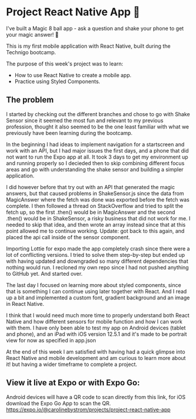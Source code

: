 # Project React Native App 📱
I've built a Magic 8 ball app - ask a question and shake your phone to get your magic answer! 🔮

This is my first mobile application with React Native, built during the Technigo bootcamp.

The purpose of this week's project was to learn: 
- How to use React Native to create a mobile app.
- Practice using Styled Components. 
## The problem
I started by checking out the different branches and chose to go with Shake Sensor since it seemed the most fun and relevant to my previous profession, thought it also seemed to be the one least familiar with what we previously have been learning during the bootcamp. 

In the beginning I had ideas to implement navigation for a startscreen and work with an API, but I had major issues the first days, and a phone that did not want to run the Expo app at all. It took 3 days to get my environment up and running properly so I decieded then to skip combining different focus areas and go with understanding the shake sensor and building a simpler application.

I did however before that try out with an API that generated the magic answers, but that caused problems in ShakeSensor.js since the data from MagicAnswer where the fetch was done was exported before the fetch was complete. I then followed a thread on StackOverflow and tried to split the fetch up, so the first .then() would be in MagicAnswer and the second .then() would be in ShakeSensor, a risky business that did not work for me. I needed to skip that idea, and then wrote an array instead since that at this point allowed me to continue working. Update: got back to this again, and placed the api call inside of the sensor component. 

Importing Lottie for expo made the app completely crash since there were a lot of conflicting versions. I tried to solve them step-by-step but ended up with having updated and downgraded so many different dependencies that nothing would run. I recloned my own repo since I had not pushed anything to GitHub yet. And started over. 

The last day I focused on learning more about styled components, since that is something I can continue using later together with React. And I read up a bit and implemented a custom font, gradient background and an image in React Native. 

I think that I would need much more time to properly understand both React Native and how different sensors for mobile function and how I can work with them. I have only been able to test my app on Android devices (tablet and phone), and an iPad with iOS version 12.5.1 and it's made to be portrait view for now as specified in app.json

At the end of this week I am satisfied with having had a quick glimpse into React Native and mobile development and am curious to learn more  about it! but having a wider timeframe to complete a project. 
## View it live at Expo or with Expo Go: 
Android devices will have a QR code to scan directly from this link, for iOS download the Expo Go App to scan the QR. 
https://expo.io/@carolinebystrom/projects/project-react-native-app



